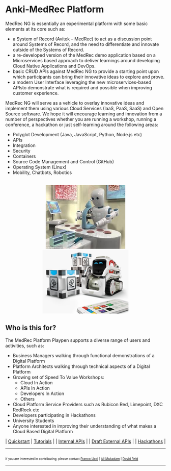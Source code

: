 **Anki-MedRec Platform**
===================


MedRec NG is essentially an experimental platform with some basic elements at its core such as:
 
-	a System of Record (Avitek – MedRec) to act as a discussion point around Systems of Record, and the need to differentiate and innovate outside of the Systems of Record.
- a re-developed version of the MedRec demo application based on a Microservices based approach to deliver learnings around developing Cloud Native Applications and DevOps.
-	basic CRUD APIs against MedRec NG to provide a starting point upon which participants can bring their innovative ideas to explore and prove.
- a modern User Interface leveraging the new microservices-based APIsto demonstrate what is required and possible when improving customer experience.


MedRec NG will serve as a vehicle to overlay innovative ideas and implement them using various Cloud Services (IaaS, PaaS, SaaS) and Open Source software. We hope
it will encourage learning and innovation from a number of perspectives whether you are running a workshop, running a conference, a hackathon or just self-learning around the following areas:

- Polyglot Development (Java, JavaScript, Python, Node.js etc)
- APIs
- Integration
- Security
- Containers
- Source Code Management and Control (GitHub)
- Operating System (Linux)
- Mobility, Chatbots, Robotics

<br>
<center>
 <img src="./assets/img/robotmedicine.jpg" width="250" height="200"><img src="./assets/img/cozmoanki.jpg"  width="270" height="200">
</center>


## Who is this for?

The MedRec Platform Playpen supports a diverse range of users and activities, such as:

-	Business Managers walking through functional demonstrations of a Digital Platform
-	Platform Architects walking through technical aspects of a Digital Platform
- 	Growing set of Speed To Value Workshops:
    - Cloud In Action
    - APIs In Action
    - Developers In Action
    - Others
-	Cloud Platform Service Providers such as Rubicon Red, Limepoint, DXC RedRock etc
-	Developers participating in Hackathons
-	University Students
-	Anyone interested in improving their understanding of what makes a Cloud Based Digital Platform


| [Quickstart](quickstart.md)  | [Tutorials](tutorials.md) | 
| [Internal APIs](https://medrec-gse00010209.apaas.em2.oraclecloud.com/swagger.html) | 
| [Draft External APIs](http://dev-apis.oracleau.cloud:3006/) |
| [Hackathons](hackathons.md) |

<hr />

<sub><sub> If you are interested in contributing, please contact [Franco Ucci](franco.ucci@oracle.com) | [Ali Mukadam](ali.mukadam@oracle.com) | [David Reid](david.m.reid@oracle.com) </sub></sub>

<hr />

